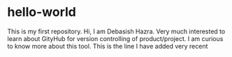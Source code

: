 # hello-world
This is my first repository.
Hi,
I am Debasish Hazra. Very much interested to learn about GityHub for version controlling of product/project. I am curious to know more about this tool.
This is the line I have added very recent
